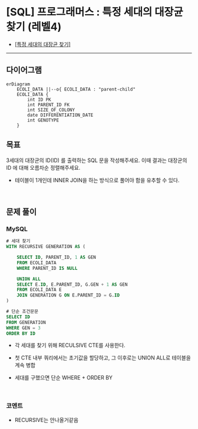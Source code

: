 # [SQL] 프로그래머스 : 특정 세대의 대장균 찾기 (레벨4)

- [[특정 세대의 대장균 찾기]](https://school.programmers.co.kr/learn/courses/30/lessons/301650)
  <br>

---

## 다이어그램

```mermaid
erDiagram
    ECOLI_DATA ||--o{ ECOLI_DATA : "parent-child"
    ECOLI_DATA {
        int ID PK
        int PARENT_ID FK
        int SIZE_OF_COLONY
        date DIFFERENTIATION_DATE
        int GENOTYPE
    }
```

## 목표

3세대의 대장균의 ID(ID) 를 출력하는 SQL 문을 작성해주세요. 이때 결과는 대장균의 ID 에 대해 오름차순 정렬해주세요.

- 테이블이 1개인데 INNER JOIN을 하는 방식으로 풀어야 함을 유추할 수 있다.

<br>

## 문제 풀이

### **MySQL**

```SQL
# 세대 찾기
WITH RECURSIVE GENERATION AS (

    SELECT ID, PARENT_ID, 1 AS GEN
    FROM ECOLI_DATA
    WHERE PARENT_ID IS NULL

    UNION ALL
    SELECT E.ID, E.PARENT_ID, G.GEN + 1 AS GEN
    FROM ECOLI_DATA E
    JOIN GENERATION G ON E.PARENT_ID = G.ID
)

# 단순 조건문문
SELECT ID
FROM GENERATION
WHERE GEN = 3
ORDER BY ID
```

- 각 세대를 찾기 위해 RECULSIVE CTE를 사용한다.

- 첫 CTE 내부 쿼리에서는 초기값을 할당하고, 그 이후로는 UNION ALL로 테이블을 계속 병합

- 세대를 구했으면 단순 WHERE + ORDER BY

<br>

### **코멘트**

- RECURSIVE는 안나올거같음

